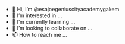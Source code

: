 - 👋 Hi, I’m @esajoegeniuscityacademygakem
- 👀 I’m interested in ...
- 🌱 I’m currently learning ...
- 💞️ I’m looking to collaborate on ...
- 📫 How to reach me ...

<!---
esajoegeniuscityacademygakem/esajoegeniuscityacademygakem is a ✨ special ✨ repository because its `README.md` (this file) appears on your GitHub profile.
You can click the Preview link to take a look at your changes.
--->
